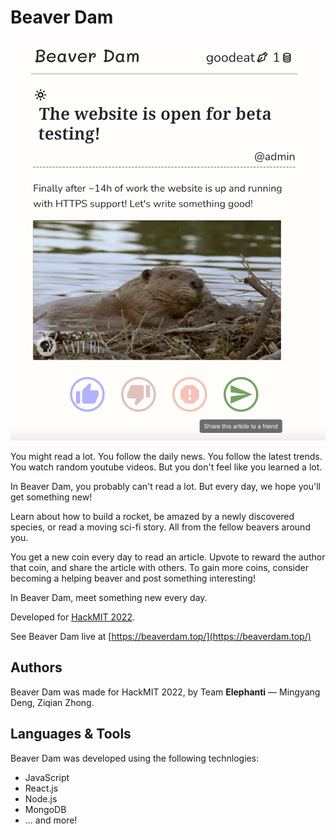 # Beaver Dam

![7025820149EB865A311DDC737DD1EA4D](screenshot.png)

You might read a lot. You follow the daily news. You follow the latest trends. You watch random youtube videos. But you don't feel like you learned a lot.

In Beaver Dam, you probably can't read a lot. But every day, we hope you'll get something new!

Learn about how to build a rocket, be amazed by a newly discovered species, or read a moving sci-fi story. All from the fellow beavers around you.

You get a new coin every day to read an article. Upvote to reward the author that coin, and share the article with others. To gain more coins, consider becoming a helping beaver and post something interesting!

In Beaver Dam, meet something new every day.



Developed for [HackMIT 2022](https://hackmit.org/).

See Beaver Dam live at [https://beaverdam.top/](https://beaverdam.top/)



## Authors 

Beaver Dam was made for HackMIT 2022, by Team **Elephanti** — Mingyang Deng, Ziqian Zhong. 



## Languages & Tools 

Beaver Dam was developed using the following technlogies:

- JavaScript 
- React.js
- Node.js
- MongoDB
- ... and more!


